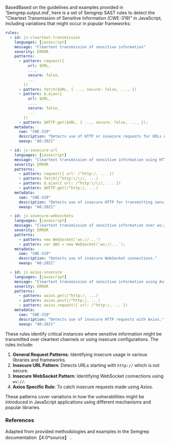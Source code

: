 BasedBased on the guidelines and examples provided in 'Semgrep.output.md', here is a set of Semgrep SAST rules to detect the "Cleartext Transmission of Sensitive Information (CWE-319)" in JavaScript, including variations that might occur in popular frameworks:

```yaml
rules:
  - id: js-cleartext-transmission
    languages: [javascript]
    message: "Cleartext transmission of sensitive information"
    severity: ERROR
    patterns:
      - pattern: request({
          url: $URL,
          ...,
          secure: false,
          ...
        })
      - pattern: fetch($URL, { ..., secure: false, ..., })
      - pattern: $.ajax({
          url: $URL,
          ..., 
          secure: false, 
          ...
        })
      - pattern: $HTTP.get($URL, { ..., secure: false, ..., });
    metadata:
      cwe: "CWE-319"
      description: "Detects use of HTTP or insecure requests for URLs where 'secure: false' is explicitly set."
      owasp: "A6:2021"

  - id: js-insecure-url
    languages: [javascript]
    message: "Cleartext transmission of sensitive information using HTTP"
    severity: ERROR
    patterns:
      - pattern: request({ url: /^http:/, ... })
      - pattern: fetch(/^http:\/\//, ...)
      - pattern: $.ajax({ url: /^http:\/\//, ... })
      - pattern: $HTTP.get(/^http:/, ...)
    metadata:
      cwe: "CWE-319"
      description: "Detects use of insecure HTTP for transmitting sensitive data."
      owasp: "A6:2021"

  - id: js-insecure-websockets
    languages: [javascript]
    message: "Cleartext transmission of sensitive information over ws://"
    severity: ERROR
    patterns:
      - pattern: new WebSocket('ws://...')
      - pattern: var $WS = new WebSocket('ws://...');
    metadata:
      cwe: "CWE-319"
      description: "Detects use of insecure WebSocket connections."
      owasp: "A6:2021"

  - id: js-axios-insecure
    languages: [javascript]
    message: "Cleartext transmission of sensitive information using Axios"
    severity: ERROR
    patterns:
      - pattern: axios.get(/^http:/, ...)
      - pattern: axios.post(/^http:/, ...)
      - pattern: axios.request({ url: /^http:/, ... })
    metadata:
      cwe: "CWE-319"
      description: "Detects use of insecure HTTP requests with Axios."
      owasp: "A6:2021"
```

These rules identify critical instances where sensitive information might be transmitted over cleartext channels or using insecure configurations. The rules include:

1. **General Request Patterns**: Identifying insecure usage in various libraries and frameworks.
2. **Insecure URL Pattern**: Detects URLs starting with `http://` which is not secure.
3. **Insecure WebSocket Pattern**: Identifying WebSocket connections using `ws://`.
4. **Axios Specific Rule**: To catch insecure requests made using Axios.

These patterns cover variations in how the vulnerabilities might be introduced in JavaScript applications using different mechanisms and popular libraries.

### References
Adapted from provided methodologies and examples in the Semgrep documentation【4:0†source】     .